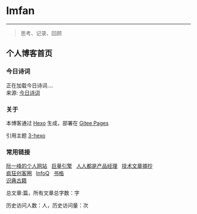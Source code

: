 # Imfan
---
> 思考、记录、回顾

 
## 个人博客首页

<!--今日诗词-->
<script src="https://sdk.jinrishici.com/v2/browser/jinrishici.js" charset="utf-8"></script>
<h3>今日诗词</h3>
<div id="today-poem">正在加载今日诗词....</div>
<div>来源: <a href="https://www.jinrishici.com">今日诗词</a></div>
<script type="text/javascript">
  jinrishici.load(function(result) {
    var goodWords = result.data.content;
    var content = result.data.origin;
    var htmlTxt = '<div>'+content.title+'</div>'+
                  '<div>--'+content.author+'</div>';
    for(var i=0; i<content.content.length; i++){
        var words = content.content[i];
        if(words.includes(goodWords)){
            var wordSplit = words.split(goodWords);
            htmlTxt = htmlTxt + '<div>「'+wordSplit[0]+'<font class="goodWords_class">'+goodWords+'</font>'+wordSplit[1]+'」</div>';
        } else {
            htmlTxt = htmlTxt + '<div>'+words+'</div>';
        }
    }
    document.getElementById("today-poem").innerHTML = htmlTxt;
  });
</script>


### 关于
本博客通过 [Hexo](https://hexo.io/) 生成，部署在 [Gitee Pages](https://gitee.com/help/articles/4136#article-header0)<p>
引用主题 [3-hexo](https://yelog.org/2017/03/23/3-hexo-instruction/)

### 常用链接
<div>
    <span><a href="https://www.ruanyifeng.com/">阮一峰的个人网站</a>&nbsp;&nbsp;</span>
    <span><a href="https://www.oceanengine.com/">巨量引擎</a>&nbsp;&nbsp;</span>
    <span><a href="https://www.woshipm.com/">人人都是产品经理</a>&nbsp;&nbsp;</span>
    <span><a href="https://learn.lianglianglee.com/">技术文章摘抄</a>&nbsp;&nbsp;</span>

</div>
<div>
    <span><a href="https://www.cnblogs.com/crazymakercircle">疯狂创客圈</a>&nbsp;&nbsp;</span>
    <span><a href="https://www.infoq.cn/">InfoQ</a>&nbsp;&nbsp;</span>
    <span><a href="https://new.shuge.org/">书格</a>&nbsp;&nbsp;</span>
</div>
<div>
    <span><a href="https://www.shidianguji.com/">识典古籍</a>&nbsp;&nbsp;</span>
</div>


总文章:<code class="article_number"></code>篇，所有文章总字数：<code class="site_word_count"></code>字<p>
历史访问人数：<code class="site_uv"></code>人，历史访问量：<code class="site_pv"></code>次
